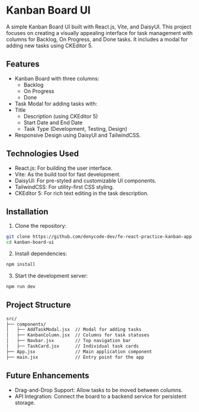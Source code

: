 # Kanban Board UI
A simple Kanban Board UI built with React.js, Vite, and DaisyUI. This project focuses on creating a visually appealing interface for task management with columns for Backlog, On Progress, and Done tasks. It includes a modal for adding new tasks using CKEditor 5.
## Features
- Kanban Board with three columns:
    - Backlog
    - On Progress
    - Done
- Task Modal for adding tasks with:
- Title
    - Description (using CKEditor 5)
    - Start Date and End Date
    - Task Type (Development, Testing, Design)
- Responsive Design using DaisyUI and TailwindCSS.
## Technologies Used
- React.js: For building the user interface.
- Vite: As the build tool for fast development.
- DaisyUI: For pre-styled and customizable UI components.
- TailwindCSS: For utility-first CSS styling.
- CKEditor 5: For rich text editing in the task description.
## Installation
1. Clone the repository:
```bash
git clone https://github.com/denycode-dev/fe-react-practice-kanban-app.git
cd kanban-board-ui
```
2. Install dependencies:
```bash
npm install
```
3. Start the development server:
```bash
npm run dev
```
## Project Structure
```bash
src/
├── components/
│   ├── AddTaskModal.jsx  // Modal for adding tasks
│   ├── KanbanColumn.jsx  // Columns for task statuses
│   ├── Navbar.jsx        // Top navigation bar
│   ├── TaskCard.jsx      // Individual task cards
├── App.jsx               // Main application component
├── main.jsx              // Entry point for the app
```
## Future Enhancements
- Drag-and-Drop Support: Allow tasks to be moved between columns.
- API Integration: Connect the board to a backend service for persistent storage.
